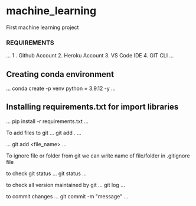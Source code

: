 # machine_learning
First machine learning project


### REQUIREMENTS  ####


...
1 . Github Account
2.  Heroku Account
3.  VS Code IDE
4.  GIT CLI
...

## Creating conda environment
...
conda create -p venv python = 3.9.12 -y
...

## Installing requirements.txt for import libraries
...
pip install -r requirements.txt
...

To add files to git
...
git add .
...

...
git add <file_name>
...

To ignore file or folder from git we can write name of file/folder in .gitignore file

to check git status 
...
git status
...

to check all version maintained by git 
...
git log
...

to commit changes 
...
git commit -m "message"
...



